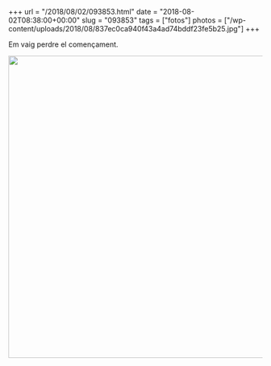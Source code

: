 +++
url = "/2018/08/02/093853.html"
date = "2018-08-02T08:38:00+00:00"
slug = "093853"
tags = ["fotos"]
photos = ["/wp-content/uploads/2018/08/837ec0ca940f43a4ad74bddf23fe5b25.jpg"]
+++

Em vaig perdre el començament.

<img src="/wp-content/uploads/2018/08/837ec0ca940f43a4ad74bddf23fe5b25.jpg" width="599" height="600" />

